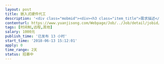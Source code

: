 ```yaml
---                
layout: post       
title: 嵌入式硬件代工           
description: '<div class="mobmid"><div><h3 class="item_title">需求描述</h3><p>希望长期找嵌入式硬件工程师，我们有开发好的原理图，pcb图，物料单，跟嵌入式软件，需要代加工产品，第一期20个，后期持续有。</p></div><!--info end--></div>'     
contenturl: https://www.yuanjisong.com/Webpage/Job/../Job/detail/jobid/101570      
tags: [时间制,远程,其他]            
salary: 1000元          
publish_time: '已发布 13 小时'         
start_time: '2018-06-13 15:12:01'           
apply: 0                   
time_range: 2天              
status: 招募中                  
---                 
```

